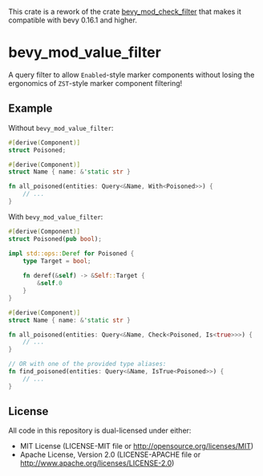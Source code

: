 This crate is a rework of the crate [bevy_mod_check_filter](https://github.com/ItsDoot/bevy_mod_check_filter) that makes it compatible with bevy 0.16.1 and higher.

# bevy_mod_value_filter

A query filter to allow `Enabled`-style marker components without losing the
ergonomics of `ZST`-style marker component filtering!

## Example

Without `bevy_mod_value_filter`:

```rust
#[derive(Component)]
struct Poisoned;

#[derive(Component)]
struct Name { name: &'static str }

fn all_poisoned(entities: Query<&Name, With<Poisoned>>) {
    // ...
}
```

With `bevy_mod_value_filter`:

```rust
#[derive(Component)]
struct Poisoned(pub bool);

impl std::ops::Deref for Poisoned {
    type Target = bool;
 
    fn deref(&self) -> &Self::Target {
        &self.0
    }
}

#[derive(Component)]
struct Name { name: &'static str }

fn all_poisoned(entities: Query<&Name, Check<Poisoned, Is<true>>>) {
    // ...
}

// OR with one of the provided type aliases:
fn find_poisoned(entities: Query<&Name, IsTrue<Poisoned>>) {
    // ...
}
```

## License

All code in this repository is dual-licensed under either:

- MIT License (LICENSE-MIT file or http://opensource.org/licenses/MIT)
- Apache License, Version 2.0 (LICENSE-APACHE file or
  http://www.apache.org/licenses/LICENSE-2.0)